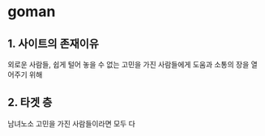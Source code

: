 # goman

## 1. 사이트의 존재이유

외로운 사람들, 쉽게 털어 놓을 수 없는 고민을 가진 사람들에게 도움과 소통의 장을 열어주기 위해
<br>

## 2. 타겟 층

남녀노소 고민을 가진 사람들이라면 모두 다
